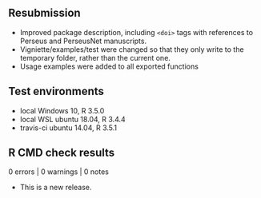 ## Resubmission
* Improved package description, including `<doi>` tags
  with references to Perseus and PerseusNet manuscripts.
* Vigniette/examples/test were changed so that they only
  write to the temporary folder, rather than the current one.
* Usage examples were added to all exported functions

## Test environments
* local Windows 10, R 3.5.0
* local WSL ubuntu 18.04, R 3.4.4
* travis-ci ubuntu 14.04, R 3.5.1

## R CMD check results

0 errors | 0 warnings | 0 notes

* This is a new release.
